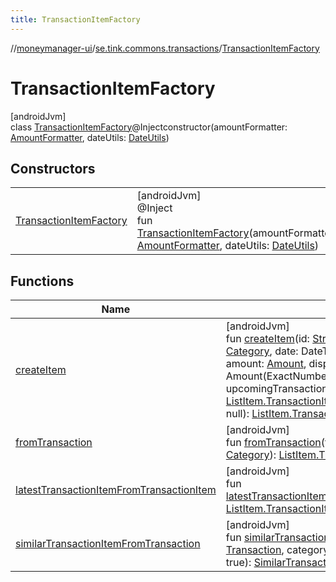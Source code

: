 ```yaml
---
title: TransactionItemFactory
---
```

//[moneymanager-ui](../../../index.html)/[se.tink.commons.transactions](../index.html)/[TransactionItemFactory](index.html)



# TransactionItemFactory



[androidJvm]\
class [TransactionItemFactory](index.html)@Injectconstructor(amountFormatter: [AmountFormatter](../../se.tink.commons.currency/-amount-formatter/index.html), dateUtils: [DateUtils](../../se.tink.utils/-date-utils/index.html))



## Constructors


| | |
|---|---|
| [TransactionItemFactory](-transaction-item-factory.html) | [androidJvm]<br>@Inject<br>fun [TransactionItemFactory](-transaction-item-factory.html)(amountFormatter: [AmountFormatter](../../se.tink.commons.currency/-amount-formatter/index.html), dateUtils: [DateUtils](../../se.tink.utils/-date-utils/index.html)) |


## Functions


| Name | Summary |
|---|---|
| [createItem](create-item.html) | [androidJvm]<br>fun [createItem](create-item.html)(id: [String](https://kotlinlang.org/api/latest/jvm/stdlib/kotlin/-string/index.html), isUpcoming: [Boolean](https://kotlinlang.org/api/latest/jvm/stdlib/kotlin/-boolean/index.html), category: [Category](../../com.tink.model.category/-category/index.html), date: DateTime, description: [String](https://kotlinlang.org/api/latest/jvm/stdlib/kotlin/-string/index.html), label: [String](https://kotlinlang.org/api/latest/jvm/stdlib/kotlin/-string/index.html), amount: [Amount](../../com.tink.model.misc/-amount/index.html), dispensableAmount: [Amount](../../com.tink.model.misc/-amount/index.html) = Amount(ExactNumber(0, 0), &quot;SEK&quot;), upcomingTransactionData: [ListItem.TransactionItem.UpcomingTransactionData](../-list-item/-transaction-item/-upcoming-transaction-data/index.html)? = null): [ListItem.TransactionItem](../-list-item/-transaction-item/index.html)? |
| [fromTransaction](from-transaction.html) | [androidJvm]<br>fun [fromTransaction](from-transaction.html)(transaction: [Transaction](../../com.tink.model.transaction/-transaction/index.html), category: [Category](../../com.tink.model.category/-category/index.html)): [ListItem.TransactionItem](../-list-item/-transaction-item/index.html)? |
| [latestTransactionItemFromTransactionItem](latest-transaction-item-from-transaction-item.html) | [androidJvm]<br>fun [latestTransactionItemFromTransactionItem](latest-transaction-item-from-transaction-item.html)(transactionItem: [ListItem.TransactionItem](../-list-item/-transaction-item/index.html)): [ListItem.TransactionItem](../-list-item/-transaction-item/index.html) |
| [similarTransactionItemFromTransaction](similar-transaction-item-from-transaction.html) | [androidJvm]<br>fun [similarTransactionItemFromTransaction](similar-transaction-item-from-transaction.html)(transaction: [Transaction](../../com.tink.model.transaction/-transaction/index.html), category: [Category](../../com.tink.model.category/-category/index.html), isSelected: [Boolean](https://kotlinlang.org/api/latest/jvm/stdlib/kotlin/-boolean/index.html) = true): [SimilarTransactionsAdapter.SimilarTransactionItem](../-similar-transactions-adapter/-similar-transaction-item/index.html)? |

